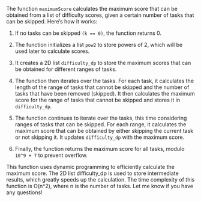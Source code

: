 The function <code>maximumScore</code> calculates the maximum score that can be obtained from a list of difficulty scores, given a certain number of tasks that can be skipped. Here’s how it works:

1. If no tasks can be skipped <code>(k == 0)</code>, the function returns 0.

2. The function initializes a list <code>pow2</code> to store powers of 2, which will be used later to calculate scores.

3. It creates a 2D list <code>difficulty_dp</code> to store the maximum scores that can be obtained for different ranges of tasks.

4. The function then iterates over the tasks. For each task, it calculates the length of the range of tasks that cannot be skipped and the number of tasks that have been removed (skipped). It then calculates the maximum score for the range of tasks that cannot be skipped and stores it in <code>difficulty_dp</code>.

5. The function continues to iterate over the tasks, this time considering ranges of tasks that can be skipped. For each range, it calculates the maximum score that can be obtained by either skipping the current task or not skipping it. It updates <code>difficulty_dp</code> with the maximum score.

6. Finally, the function returns the maximum score for all tasks, modulo <code>10^9 + 7</code> to prevent overflow.

This function uses dynamic programming to efficiently calculate the maximum score. The 2D list difficulty_dp is used to store intermediate results, which greatly speeds up the calculation. The time complexity of this function is O(n^2), where n is the number of tasks. Let me know if you have any questions!
